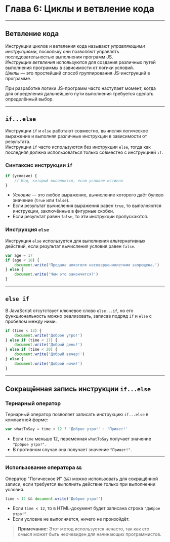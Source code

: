 # Глава 6: Циклы и ветвление кода

---

## Ветвление кода

Инструкции циклов и ветвления кода называют _управляющими инструкциями_, поскольку они позволяют управлять последовательностью выполнения программ JS.  
_Инструкции ветвления_ используются для создания различных путей выполнения программы в зависимости от логики условий.  
_Циклы_ — это простейший способ группирования JS-инструкций в программе.

При разработке логики JS-программ часто наступает момент, когда для определения дальнейшего пути выполнения требуется сделать определённый выбор.

---

## `if...else`

Инструкции `if` и `else` работают совместно, вычисляя логическое выражение и выполняя различные инструкции в зависимости от результата.  
Инструкции `if` часто используются без инструкции `else`, тогда как последняя должна использоваться только совместно с инструкцией `if`.

### Синтаксис инструкции `if`

```javascript
if (условие) {
	// Код, который выполнится, если условие истинно
}
```

- _Условие_ — это любое выражение, вычисление которого даёт булево значение (`true` или `false`).
- Если результат вычисления выражения равен `true`, то выполняются инструкции, заключённые в фигурные скобки.
- Если результат равен `false`, то эти инструкции пропускаются.

### Инструкция `else`

Инструкция `else` используется для выполнения альтернативных действий, если результат вычисления условия равен `false`.

```javascript
var age = 17
if (age < 18) {
	document.write('Продажа алкоголя несовершеннолетним запрещена.')
} else {
	document.write('Чем это закончится?')
}
```

---

## `else if`

В JavaScript отсутствует ключевое слово `else...if`, но его функциональность можно реализовать, записав подряд `if` и `else` с пробелом между ними.

```javascript
if (time < 12) {
	document.write('Доброе утро!')
} else if (time < 17) {
	document.write('Добрый день!')
} else if (time < 20) {
	document.write('Добрый вечер!')
} else {
	document.write('Доброй ночи!')
}
```

---

## Сокращённая запись инструкции `if...else`

### Тернарный оператор

Тернарный оператор позволяет записать инструкцию `if...else` в компактной форме:

```javascript
var whatToSay = time < 12 ? 'Доброе утро!' : 'Привет!'
```

- Если `time` меньше 12, переменная `whatToSay` получает значение `"Доброе утро!"`.
- В противном случае она получает значение `"Привет!"`.

---

### Использование оператора `&&`

Оператор "Логическое И" (`&&`) можно использовать для сокращённой записи, если требуется выполнить действие только при выполнении условия.

```javascript
time < 12 && document.write('Доброе утро!')
```

- Если `time < 12`, то в HTML-документ будет записана строка `"Доброе утро!"`.
- Если условие не выполняется, ничего не произойдёт.

> **Примечание:** Этот метод используется нечасто, так как его смысл может быть неочевиден для начинающих программистов.
